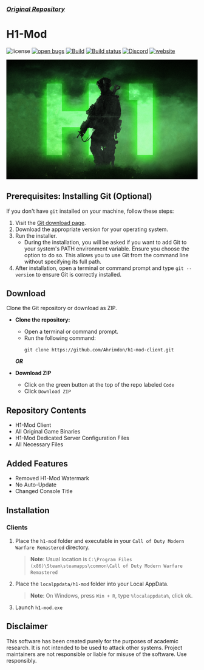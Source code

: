 ### ***[Original Repository](https://github.com/h1-mod/h1-mod/tree/main)***

# H1-Mod
![license](https://img.shields.io/github/license/h1-mod/h1-mod.svg)
[![open bugs](https://img.shields.io/github/issues/h1-mod/h1-mod/bug?label=bugs)](https://github.com/h1-mod/h1-mod/issues?q=is%3Aissue+is%3Aopen+label%3Abug)
[![Build](https://github.com/h1-mod/h1-mod/workflows/Build/badge.svg)](https://github.com/h1-mod/h1-mod/actions)
[![Build status](https://ci.appveyor.com/api/projects/status/0sh80kdnsvm53rno?svg=true)](https://ci.appveyor.com/project/h1-mod/h1-mod)
[![Discord](https://img.shields.io/discord/945420505157083208?color=%237289DA&label=members&logo=discord&logoColor=%23FFFFFF)](https://discord.gg/RzzXu5EVnh)
[![website](https://img.shields.io/badge/Repackers-_Website-blue)](https://rimmyscorner.com/)

<p align="center">
  <img src="assets/github/banner-h1.png?raw=true" />
</p>

## Prerequisites: Installing Git (Optional)

If you don't have `git` installed on your machine, follow these steps:

1. Visit the [Git download page](https://git-scm.com/downloads).
2. Download the appropriate version for your operating system.
3. Run the installer.
   - During the installation, you will be asked if you want to add Git to your system's PATH environment variable. Ensure you choose the option to do so. This allows you to use Git from the command line without specifying its full path.
4. After installation, open a terminal or command prompt and type `git --version` to ensure Git is correctly installed.

## Download
Clone the Git repository or download as ZIP.

- **Clone the repository:**
  - Open a terminal or command prompt.
  - Run the following command:
    ```
    git clone https://github.com/Ahrimdon/h1-mod-client.git
    ```
    
  ***OR***

- **Download ZIP**
  - Click on the green button at the top of the repo labeled `Code`
  - Click `Download ZIP`


## Repository Contents
  - H1-Mod Client
  - All Original Game Binaries
  - H1-Mod Dedicated Server Configuration Files
  - All Necessary Files

## Added Features
  - Removed H1-Mod Watermark
  - No Auto-Update
  - Changed Console Title

## Installation

### Clients

1. Place the `h1-mod` folder and executable in your `Call of Duty Modern Warfare Remastered` directory.
    > **Note**: Usual location is `C:\Program Files (x86)\Steam\steamapps\common\Call of Duty Modern Warfare Remastered`
2. Place the `localppdata/h1-mod` folder into your Local AppData.
    > **Note**: On Windows, press `Win + R`, type `%localappdata%`, click ok.
3. Launch `h1-mod.exe`

## Disclaimer

This software has been created purely for the purposes of
academic research. It is not intended to be used to attack
other systems. Project maintainers are not responsible or
liable for misuse of the software. Use responsibly.